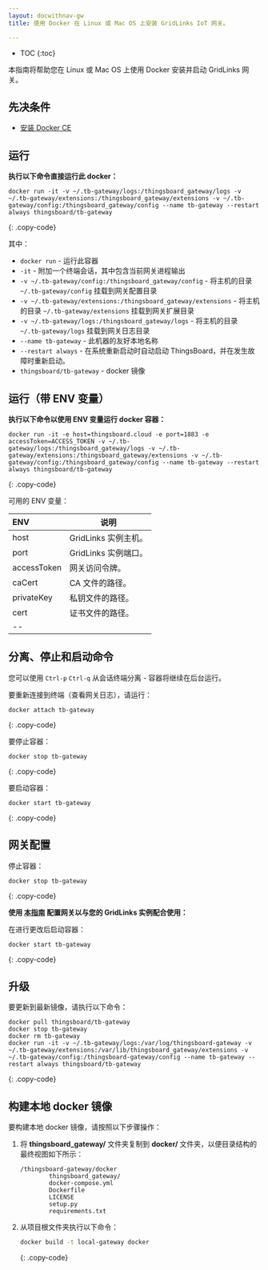 ```yaml
---
layout: docwithnav-gw
title: 使用 Docker 在 Linux 或 Mac OS 上安装 GridLinks IoT 网关。

---
```


* TOC
{:toc}

本指南将帮助您在 Linux 或 Mac OS 上使用 Docker 安装并启动 GridLinks 网关。


## 先决条件

- [安装 Docker CE](https://docs.docker.com/engine/installation/)

## 运行

**执行以下命令直接运行此 docker：**

```
docker run -it -v ~/.tb-gateway/logs:/thingsboard_gateway/logs -v ~/.tb-gateway/extensions:/thingsboard_gateway/extensions -v ~/.tb-gateway/config:/thingsboard_gateway/config --name tb-gateway --restart always thingsboard/tb-gateway
```
{: .copy-code}

其中：

- `docker run` - 运行此容器
- `-it` - 附加一个终端会话，其中包含当前网关进程输出
- `-v ~/.tb-gateway/config:/thingsboard_gateway/config` - 将主机的目录 `~/.tb-gateway/config` 挂载到网关配置目录
- `-v ~/.tb-gateway/extensions:/thingsboard_gateway/extensions` - 将主机的目录 `~/.tb-gateway/extensions` 挂载到网关扩展目录
- `-v ~/.tb-gateway/logs:/thingsboard_gateway/logs` - 将主机的目录 `~/.tb-gateway/logs` 挂载到网关日志目录
- `--name tb-gateway` - 此机器的友好本地名称
- `--restart always` - 在系统重新启动时自动启动 ThingsBoard，并在发生故障时重新启动。
- `thingsboard/tb-gateway` - docker 镜像

## 运行（带 ENV 变量）

**执行以下命令以使用 ENV 变量运行 docker 容器：**

```
docker run -it -e host=thingsboard.cloud -e port=1883 -e accessToken=ACCESS_TOKEN -v ~/.tb-gateway/logs:/thingsboard_gateway/logs -v ~/.tb-gateway/extensions:/thingsboard_gateway/extensions -v ~/.tb-gateway/config:/thingsboard_gateway/config --name tb-gateway --restart always thingsboard/tb-gateway
```
{: .copy-code}

可用的 ENV 变量：

| **ENV** | **说明** |
|:-|-
| host | GridLinks 实例主机。 |
| port | GridLinks 实例端口。 |
| accessToken | 网关访问令牌。 |
| caCert | CA 文件的路径。 |
| privateKey | 私钥文件的路径。 |
| cert | 证书文件的路径。 |
|--

## 分离、停止和启动命令

您可以使用 `Ctrl-p` `Ctrl-q` 从会话终端分离 - 容器将继续在后台运行。

要重新连接到终端（查看网关日志），请运行：

```
docker attach tb-gateway
```
{: .copy-code}

要停止容器：

```
docker stop tb-gateway
```
{: .copy-code}

要启动容器：

```
docker start tb-gateway
```
{: .copy-code}

## 网关配置

停止容器：

```
docker stop tb-gateway
```
{: .copy-code}

**使用 [本指南](/docs/iot-gateway/configuration/) 配置网关以与您的 GridLinks 实例配合使用：**

在进行更改后启动容器：

```
docker start tb-gateway
```
{: .copy-code}

## 升级

要更新到最新镜像，请执行以下命令：

```
docker pull thingsboard/tb-gateway
docker stop tb-gateway
docker rm tb-gateway
docker run -it -v ~/.tb-gateway/logs:/var/log/thingsboard-gateway -v ~/.tb-gateway/extensions:/var/lib/thingsboard_gateway/extensions -v ~/.tb-gateway/config:/thingsboard-gateway/config --name tb-gateway --restart always thingsboard/tb-gateway
```
{: .copy-code}

## 构建本地 docker 镜像

要构建本地 docker 镜像，请按照以下步骤操作：

1. 将 **thingsboard_gateway/** 文件夹复制到 **docker/** 文件夹，以便目录结构的最终视图如下所示：
    ```text
    /thingsboard-gateway/docker
            thingsboard_gateway/
            docker-compose.yml
            Dockerfile
            LICENSE
            setup.py
            requirements.txt
    ```
2. 从项目根文件夹执行以下命令：
    ```bash
    docker build -t local-gateway docker
    ```
    {: .copy-code}
